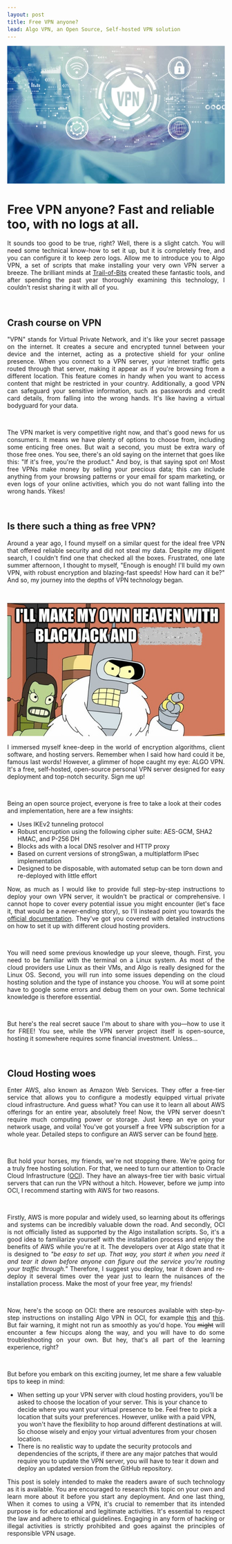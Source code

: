 ```yaml
---
layout: post
title: Free VPN anyone?
lead: Algo VPN, an Open Source, Self-hosted VPN solution
---
```



![VPN](/assets/VPN.jpg)

# Free VPN anyone? Fast and reliable too, with no logs at all.

<div align="justify">

It sounds too good to be true, right? Well, there is a slight catch. You will need some technical know-how to set it up, but it is completely free, and you can configure it to keep zero logs. Allow me to introduce you to Algo VPN, a set of scripts that make installing your very own VPN server a breeze. The brilliant minds at [Trail-of-Bits](https://www.trailofbits.com/) created these fantastic tools, and after spending the past year thoroughly examining this technology, I couldn't resist sharing it with all of you.

</div>
<br>
<div align = "justify">

## Crash course on VPN 

"VPN" stands for Virtual Private Network, and it's like your secret passage on the internet. It creates a secure and encrypted tunnel between your device and the internet, acting as a protective shield for your online presence. When you connect to a VPN server, your internet traffic gets routed through that server, making it appear as if you're browsing from a different location. This feature comes in handy when you want to access content that might be restricted in your country. Additionally, a good VPN can safeguard your sensitive information, such as passwords and credit card details, from falling into the wrong hands. It's like having a virtual bodyguard for your data.

</div>
<br>
<div align = "justify">

The VPN market is very competitive right now, and that's good news for us consumers. It means we have plenty of options to choose from, including some enticing free ones. But wait a second, you must be extra wary of those free ones. You see, there's an old saying on the internet that goes like this: "If it's free, you're the product." And boy, is that saying spot on! Most free VPNs make money by selling your precious data; this can include anything from your browsing patterns or your email for spam marketing, or even logs of your online activities, which you do not want falling into the wrong hands. Yikes!

</div>
<br>
<div align = "justify">

## Is there such a thing as free VPN?

Around a year ago, I found myself on a similar quest for the ideal free VPN that offered reliable security and did not steal my data. Despite my diligent search, I couldn't find one that checked all the boxes. Frustrated, one late summer afternoon, I thought to myself, "Enough is enough! I'll build my own VPN, with robust encryption and blazing-fast speeds! How hard can it be?" And so, my journey into the depths of VPN technology began.

</div>
<br>
<div align = "justify">

![bender](/assets/bender.jpg)

I immersed myself knee-deep in the world of encryption algorithms, client software, and hosting servers. Remember when I said how hard could it be, famous last words! However, a glimmer of hope caught my eye: ALGO VPN. It's a free, self-hosted, open-source personal VPN server designed for easy deployment and top-notch security. Sign me up!

</div>
<br>


Being an open source project, everyone is free to take a look at their codes and implementation, here are a few insights:
* Uses IKEv2 tunneling protocol
* Robust encruption using the following cipher suite: AES-GCM, SHA2 HMAC, and P-256 DH 
* Blocks ads with a local DNS resolver and HTTP proxy
* Based on current versions of strongSwan, a multiplatform IPsec implementation
* Designed to be disposable, with automated setup can be torn down and re-deployed with little effort

<div align = "justify">

Now, as much as I would like to provide full step-by-step instructions to deploy your own VPN server, it wouldn't be practical or comprehensive. I cannot hope to cover every potential issue you might encounter (let's face it, that would be a never-ending story), so I'll instead point you towards the [official documentation](https://github.com/trailofbits/algo). They've got you covered with detailed instructions on how to set it up with different cloud hosting providers.  
</div>
<br>
<div align = "justify">

You will need some previous knowledge up your sleeve, though. First, you need to be familiar with the terminal on a Linux system. As most of the cloud providers use Linux as their VMs, and Algo is really designed for the Linux OS. Second, you will run into some issues depending on the cloud hosting solution and the type of instance you choose. You will at some point have to google some errors and debug them on your own. Some technical knowledge is therefore essential.

</div>
<br>
<div align = "justify">

But here's the real secret sauce I'm about to share with you—how to use it for FREE! You see, while the VPN server project itself is open-source, hosting it somewhere requires some financial investment. Unless...

</div>
<br>
<div align = "justify">

## Cloud Hosting woes

Enter AWS, also known as Amazon Web Services. They offer a free-tier service that allows you to configure a modestly equipped virtual private cloud infrastructure. And guess what? You can use it to learn all about AWS offerings for an entire year, absolutely free! Now, the VPN server doesn't require much computing power or storage. Just keep an eye on your network usage, and voila! You've got yourself a free VPN subscription for a whole year. Detailed steps to configure an AWS server can be found [here](https://www.linkedin.com/pulse/creating-your-own-vpn-aws-ricardo-deodutt).

</div>
<br>
<div align = "justify">

But hold your horses, my friends, we're not stopping there. We're going for a truly free hosting solution. For that, we need to turn our attention to Oracle Cloud Infrastructure ([OCI](https://www.oracle.com/uk/cloud/free/?intcmp=ohp052322ocift)). They have an always-free tier with basic virtual servers that can run the VPN without a hitch. However, before we jump into OCI, I recommend starting with AWS for two reasons.

</div>
<br>
<div align = "justify">


Firstly, AWS is more popular and widely used, so learning about its offerings and systems can be incredibly valuable down the road. And secondly, OCI is not officially listed as supported by the Algo installation scripts. So, it's a good idea to familiarize yourself with the installation process and enjoy the benefits of AWS while you're at it. The developers over at Algo state that it is designed to *"be easy to set up. That way, you start it when you need it and tear it down before anyone can figure out the service you’re routing your traffic through."* Therefore, I suggest you deploy, tear it down and re-deploy it several times over the year just to learn the nuisances of the installation process. Make the most of your free year, my friends!

</div>
<br>
<div align = "justify">


Now, here's the scoop on OCI: there are resources available with step-by-step instructions on installing Algo VPN in OCI, for example [this](https://pswalia2u.medium.com/setting-up-personal-wireguard-vpn-on-oracle-cloud-compute-instance-1d90d56d4b8b) and [this](https://kenny.yeoyou.net/it/2020/08/01/set-up-algo-vpn-in-oracle-cloud.html). But fair warning, it might not run as smoothly as you'd hope. You ~~might~~ will encounter a few hiccups along the way, and you will have to do some troubleshooting on your own. But hey, that's all part of the learning experience, right?


</div>
<br>



But before you embark on this exciting journey, let me share a few valuable tips to keep in mind:

* When setting up your VPN server with cloud hosting providers, you'll be asked to choose the location of your server. This is your chance to decide where you want your virtual presence to be. Feel free to pick a location that suits your preferences. However, unlike with a paid VPN, you won't have the flexibility to hop around different destinations at will. So choose wisely and enjoy your virtual adventures from your chosen location.
* There is no realistic way to update the security protocols and dependencies of the scripts, if there are any major patches that would require you to update the VPN server, you will have to tear it down and deploy an updated version from the GitHub repository.


<div align = "justify">

This post is solely intended to make the readers aware of such technology as it is available. You are encouraged to research this topic on your own and learn more about it before you start any deployment. And one last thing, When it comes to using a VPN, it's crucial to remember that its intended purpose is for educational and legitimate activities. It's essential to respect the law and adhere to ethical guidelines. Engaging in any form of hacking or illegal activities is strictly prohibited and goes against the principles of responsible VPN usage. 


</div>